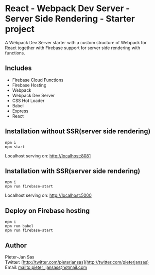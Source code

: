 # React - Webpack Dev Server - Server Side Rendering - Starter project

A Webpack Dev Server starter with a custom structure of Webpack for React together with Firebase support for server side rendering with functions.

## Includes

- Firebase Cloud Functions
- Firebase Hosting
- Webpack
- Webpack Dev Server
- CSS Hot Loader
- Babel
- Express
- React

## Installation without SSR(server side rendering)

```console
npm i
npm start
```

Localhost serving on: [http://localhost:8081](http://localhost:8081)

## Installation with SSR(server side rendering)

```console
npm i
npm run firebase-start
```

Localhost serving on: [http://localhost:5000](http://localhost:5000)

## Deploy on Firebase hosting


```console
npm i
npm run babel
npm run firebase-start
```


## Author

Pieter-Jan Sas<br />
Twitter: [http://twitter.com/pieterjansas](http://twitter.com/pieterjansas)<br />
Email: [mailto:pieter_jansas@hotmail.com](pieter_jansas@hotmail.com)